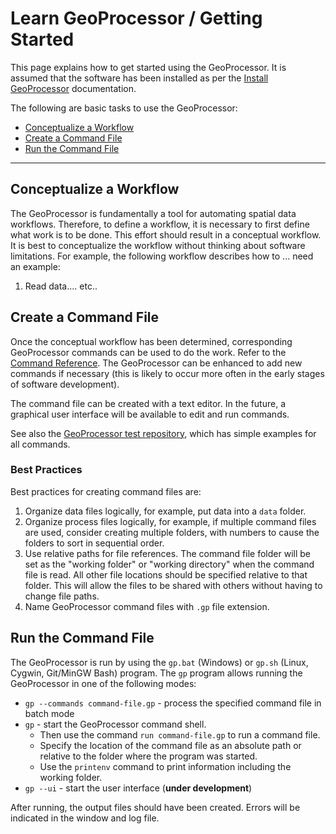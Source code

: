# Learn GeoProcessor / Getting Started #

This page explains how to get started using the GeoProcessor.
It is assumed that the software has been installed as per the [Install GeoProcessor](#install-geoprocessor) documentation.

The following are basic tasks to use the GeoProcessor:

* [Conceptualize a Workflow](#conceptualize-a-workflow)
* [Create a Command File](#create-a-command-file)
* [Run the Command File](#run-the-command-file)

---------------

## Conceptualize a Workflow ##

The GeoProcessor is fundamentally a tool for automating spatial data workflows.
Therefore, to define a workflow, it is necessary to first define what work is to be done.
This effort should result in a conceptual workflow.
It is best to conceptualize the workflow without thinking about software limitations.
For example, the following workflow describes how to ... need an example:

1. Read data.... etc..

## Create a Command File ##

Once the conceptual workflow has been determined, corresponding GeoProcessor
commands can be used to do the work.
Refer to the [Command Reference](../command-ref/overview).
The GeoProcessor can be enhanced to add new commands if necessary (this is likely to occur more often
in the early stages of software development).

The command file can be created with a text editor.
In the future, a graphical user interface will be available to edit and run commands.

See also the [GeoProcessor test repository](https://github.com/OpenWaterFoundation/owf-app-geoprocessor-python-test),
which has simple examples for all commands.

### Best Practices ###

Best practices for creating command files are:

1. Organize data files logically, for example, put data into a `data` folder.
2. Organize process files logically, for example, if multiple command files are used,
consider creating multiple folders, with numbers to cause the folders to sort in sequential order.
3. Use relative paths for file references.
The command file folder will be set as the "working folder" or "working directory" when the command file is read.
All other file locations should be specified relative to that folder.
This will allow the files to be shared with others without having to change file paths.
4. Name GeoProcessor command files with `.gp` file extension.

## Run the Command File ##

The GeoProcessor is run by using the `gp.bat` (Windows) or `gp.sh` (Linux, Cygwin, Git/MinGW Bash) program.
The `gp` program allows running the GeoProcessor in one of the following modes:

* `gp --commands command-file.gp` - process the specified command file in batch mode
* `gp` - start the GeoProcessor command shell.
	+ Then use the command `run command-file.gp` to run a command file.
	+ Specify the location of the command file as an absolute path or relative to the folder
	where the program was started.
	+ Use the `printenv` command to print information including the working folder.
* `gp --ui` - start the user interface (**under development**)

After running, the output files should have been created.
Errors will be indicated in the window and log file.
